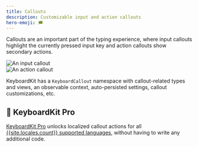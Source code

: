 ```yaml
---
title: Callouts
description: Customizable input and action callouts
hero-emoji: 🗯
---
```


Callouts are an important part of the typing experience, where input callouts highlight the currently pressed input key and action callouts show secondary actions.

<div class="grid col2">
    <div><img alt="An input callout" class="plain sticker" src="{{page.assets}}callouts-inputcallout.jpg" /></div>
    <div><img alt="An action callout" class="plain sticker" src="{{page.assets}}callouts-actioncallout.jpg" /></div>
</div>

KeyboardKit has a ``KeyboardCallout`` namespace with callout-related types and views, an observable context, auto-persisted settings, callout customizations, etc.


## 👑 KeyboardKit Pro

[KeyboardKit Pro][Pro] unlocks localized callout actions for all [{{site.locales.count}} supported languages](/locales), without having to write any additional code.


[Pro]: /pro
